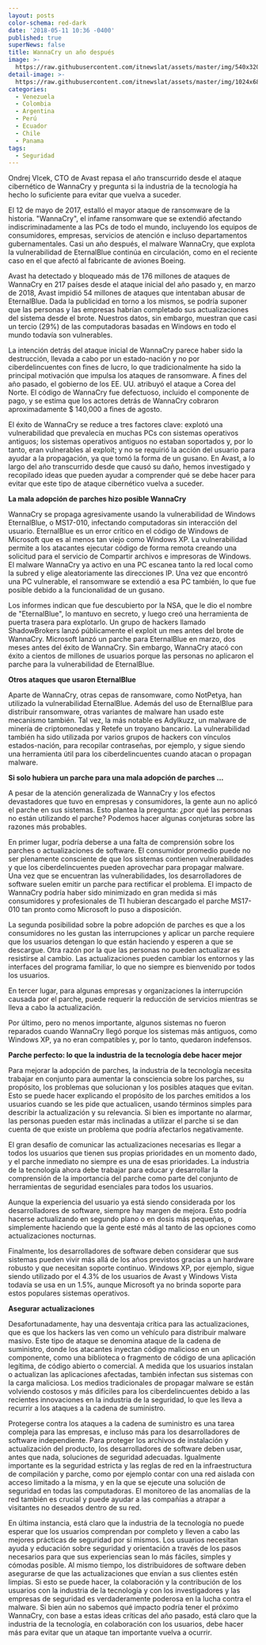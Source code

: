 ```yaml
---
layout: posts
color-schema: red-dark
date: '2018-05-11 10:36 -0400'
published: true
superNews: false
title: WannaCry un año después
image: >-
  https://raw.githubusercontent.com/itnewslat/assets/master/img/540x3200/wannacry-otra-p.jpg
detail-image: >-
  https://raw.githubusercontent.com/itnewslat/assets/master/img/1024x680/wannacry-otra-g.jpg
categories:
  - Venezuela
  - Colombia
  - Argentina
  - Perú
  - Ecuador
  - Chile
  - Panama
tags:
  - Seguridad
---
```

Ondrej Vlcek, CTO de Avast repasa el año transcurrido desde el ataque cibernético de WannaCry y pregunta si la industria de la tecnología ha hecho lo suficiente para evitar que vuelva a suceder.
 
El 12 de mayo de 2017, estalló el mayor ataque de ransomware de la historia. "WannaCry", el infame ransomware que se extendió afectando indiscriminadamente a las PCs de todo el mundo, incluyendo los equipos de consumidores, empresas, servicios de atención e incluso departamentos gubernamentales. Casi un año después, el malware WannaCry, que explota la vulnerabilidad de EternalBlue continúa en circulación, como en el reciente caso en el que afectó al fabricante de aviones Boeing.
 
Avast ha detectado y bloqueado más de 176 millones de ataques de WannaCry en 217 países desde el ataque inicial del año pasado y, en marzo de 2018, Avast impidió 54 millones de ataques que intentaban abusar de EternalBlue. Dada la publicidad en torno a los mismos, se podría suponer que las personas y las empresas habrían completado sus actualizaciones del sistema desde el brote. Nuestros datos, sin embargo, muestran que casi un tercio (29%) de las computadoras basadas en Windows en todo el mundo todavía son vulnerables. 
 
La intención detrás del ataque inicial de WannaCry parece haber sido la destrucción, llevada a cabo por un estado-nación y no por ciberdelincuentes con fines de lucro, lo que tradicionalmente ha sido la principal motivación que impulsa los ataques de ransomware. A fines del año pasado, el gobierno de los EE. UU. atribuyó el ataque a Corea del Norte. El código de WannaCry fue defectuoso, incluido el componente de pago, y se estima que los actores detrás de WannaCry cobraron aproximadamente $ 140,000 a fines de agosto. 
 
El éxito de WannaCry se reduce a tres factores clave: explotó una vulnerabilidad que prevalecía en muchas PCs con sistemas operativos antiguos; los sistemas operativos antiguos no estaban soportados y, por lo tanto, eran vulnerables al exploit; y no se requirió la acción del usuario para ayudar a la propagación, ya que tomó la forma de un gusano. En Avast, a lo largo del año transcurrido desde que causó su daño, hemos investigado y recopilado ideas que pueden ayudar a comprender qué se debe hacer para evitar que este tipo de ataque cibernético vuelva a suceder. 
 
**La mala adopción de parches hizo posible WannaCry**

WannaCry se propaga agresivamente usando la vulnerabilidad de Windows EternalBlue, o MS17-010, infectando computadoras sin interacción del usuario. EternalBlue es un error crítico en el código de Windows de Microsoft que es al menos tan viejo como Windows XP. La vulnerabilidad permite a los atacantes ejecutar código de forma remota creando una solicitud para el servicio de Compartir archivos e impresoras de Windows. El malware WannaCry ya activo en una PC escanea tanto la red local como la subred y elige aleatoriamente las direcciones IP. Una vez que encontró una PC vulnerable, el ransomware se extendió a esa PC también, lo que fue posible debido a la funcionalidad de un gusano.
 
Los informes indican que fue descubierto por la NSA, que le dio el nombre de "EternalBlue", lo mantuvo en secreto, y luego creó una herramienta de puerta trasera para explotarlo. Un grupo de hackers llamado ShadowBrokers lanzó públicamente el exploit un mes antes del brote de WannaCry. Microsoft lanzó un parche para EternalBlue en marzo, dos meses antes del éxito de WannaCry. Sin embargo, WannaCry atacó con éxito a cientos de millones de usuarios porque las personas no aplicaron el parche para la vulnerabilidad de EternalBlue.
 
**Otros ataques que usaron EternalBlue**

Aparte de WannaCry, otras cepas de ransomware, como NotPetya, han utilizado la vulnerabilidad EternalBlue. Además del uso de EternalBlue para distribuir ransomware, otras variantes de malware han usado este mecanismo también. Tal vez, la más notable es Adylkuzz, un malware de minería de criptomonedas y Retefe un troyano bancario. La vulnerabilidad también ha sido utilizada por varios grupos de hackers con vínculos estados-nación, para recopilar contraseñas, por ejemplo, y sigue siendo una herramienta útil para los ciberdelincuentes cuando atacan o propagan malware.
 
**Si solo hubiera un parche para una mala adopción de parches ...**

A pesar de la atención generalizada de WannaCry y los efectos devastadores que tuvo en empresas y consumidores, la gente aun no aplicó el parche en sus sistemas. Esto plantea la pregunta: ¿por qué las personas no están utilizando el parche? Podemos hacer algunas conjeturas sobre las razones más probables.
 
En primer lugar, podría deberse a una falta de comprensión sobre los parches o actualizaciones de software. El consumidor promedio puede no ser plenamente consciente de que los sistemas contienen vulnerabilidades y que los ciberdelincuentes pueden aprovechar para propagar malware. Una vez que se encuentran las vulnerabilidades, los desarrolladores de software suelen emitir un parche para rectificar el problema. El impacto de WannaCry podría haber sido minimizado en gran medida si más consumidores y profesionales de TI hubieran descargado el parche MS17-010 tan pronto como Microsoft lo puso a disposición.
 
La segunda posibilidad sobre la pobre adopción de parches es que a los consumidores no les gustan las interrupciones y aplicar un parche requiere que los usuarios detengan lo que están haciendo y esperen a que se descargue. Otra razón por la que las personas no pueden actualizar es resistirse al cambio. Las actualizaciones pueden cambiar los entornos y las interfaces del programa familiar, lo que no siempre es bienvenido por todos los usuarios.
 
En tercer lugar, para algunas empresas y organizaciones la interrupción causada por el parche, puede requerir la reducción de servicios mientras se lleva a cabo la actualización. 
 
Por último, pero no menos importante, algunos sistemas no fueron reparados cuando WannaCry llegó porque los sistemas más antiguos, como Windows XP, ya no eran compatibles y, por lo tanto, quedaron indefensos.
 
**Parche perfecto: lo que la industria de la tecnología debe hacer mejor**

Para mejorar la adopción de parches, la industria de la tecnología necesita trabajar en conjunto para aumentar la consciencia sobre los parches, su propósito, los problemas que solucionan y los posibles ataques que evitan. Esto se puede hacer explicando el propósito de los parches emitidos a los usuarios cuando se les pide que actualicen, usando términos simples para describir la actualización y su relevancia. Si bien es importante no alarmar, las personas pueden estar más inclinadas a utilizar el parche si se dan cuenta de que existe un problema que podría afectarlos negativamente.
 
El gran desafío de comunicar las actualizaciones necesarias es llegar a todos los usuarios que tienen sus propias prioridades en un momento dado, y el parche inmediato no siempre es una de esas prioridades. La industria de la tecnología ahora debe trabajar para educar y desarrollar la comprensión de la importancia del parche como parte del conjunto de herramientas de seguridad esenciales para todos los usuarios. 
 
Aunque la experiencia del usuario ya está siendo considerada por los desarrolladores de software, siempre hay margen de mejora. Esto podría hacerse actualizando en segundo plano o en dosis más pequeñas, o simplemente haciendo que la gente esté más al tanto de las opciones como actualizaciones nocturnas.
 
Finalmente, los desarrolladores de software deben considerar que sus sistemas pueden vivir más allá de los años previstos gracias a un hardware robusto y que necesitan soporte continuo. Windows XP, por ejemplo, sigue siendo utilizado por el 4.3% de los usuarios de Avast y Windows Vista todavía se usa en un 1.5%, aunque Microsoft ya no brinda soporte para estos populares sistemas operativos.
 
**Asegurar actualizaciones**

Desafortunadamente, hay una desventaja crítica para las actualizaciones, que es que los hackers las ven como un vehículo para distribuir malware masivo. Este tipo de ataque se denomina ataque de la cadena de suministro, donde los atacantes inyectan código malicioso en un componente, como una biblioteca o fragmento de código de una aplicación legítima, de código abierto o comercial. A medida que los usuarios instalan o actualizan las aplicaciones afectadas, también infectan sus sistemas con la carga maliciosa. Los medios tradicionales de propagar malware se están volviendo costosos y más difíciles para los ciberdelincuentes debido a las recientes innovaciones en la industria de la seguridad, lo que les lleva a recurrir a los ataques a la cadena de suministro.
 
Protegerse contra los ataques a la cadena de suministro es una tarea compleja para las empresas, e incluso más para los desarrolladores de software independiente. Para proteger los archivos de instalación y actualización del producto, los desarrolladores de software deben usar, antes que nada, soluciones de seguridad adecuadas. Igualmente importante es la seguridad estricta y las reglas de red en la infraestructura de compilación y parche, como por ejemplo contar con una red aislada con acceso limitado a la misma, y en la que se ejecute una solución de seguridad en todas las computadoras. El monitoreo de las anomalías de la red también es crucial y puede ayudar a las compañías a atrapar a visitantes no deseados dentro de su red.
 
En última instancia, está claro que la industria de la tecnología no puede esperar que los usuarios comprendan por completo y lleven a cabo las mejores prácticas de seguridad por sí mismos. Los usuarios necesitan ayuda y educación sobre seguridad y orientación a través de los pasos necesarios para que sus experiencias sean lo más fáciles, simples y cómodas posible. Al mismo tiempo, los distribuidores de software deben asegurarse de que las actualizaciones que envían a sus clientes estén limpias. Si esto se puede hacer, la colaboración y la contribución de los usuarios con la industria de la tecnología y con los investigadores y las empresas de seguridad es verdaderamente poderosa en la lucha contra el malware. Si bien aún no sabemos qué impacto podría tener el próximo WannaCry, con base a estas ideas críticas del año pasado, está claro que la industria de la tecnología, en colaboración con los usuarios, debe hacer más para evitar que un ataque tan importante vuelva a ocurrir. 
 

